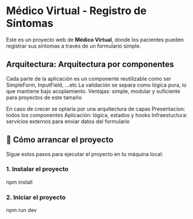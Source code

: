 # Médico Virtual - Registro de Síntomas

Este es un proyecto web de **Médico Virtual**, donde los pacientes pueden registrar sus síntomas a través de un formulario simple.

## Arquitectura: Arquitectura por componentes
Cada parte de la aplicación es un componente reutilizable como ser SimpleForm, InputField, ...etc
La validación se separa como lógica pura, lo que mantiene bajo acoplamiento.
Ventajas: simple, modular y suficiente para proyectos de este tamaño

En caso de crecer se optaría por una arquitectura de capas
Presentacion: todos los componentes
Aplicación: lógica, estados y hooks
Infraestuctura: servicios externos para enviar datos del formulario


## 🚀 Cómo arrancar el proyecto

Sigue estos pasos para ejecutar el proyecto en tu máquina local:

### 1. Instalar el proyecto
npm install

### 2. Iniciar el proyecto
npm run dev

